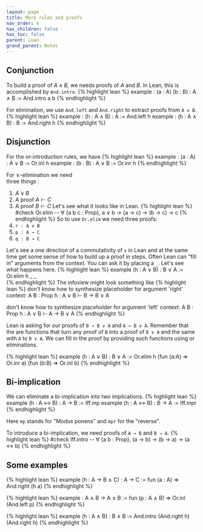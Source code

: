 ```yaml
---
layout: page
title: More rules and proofs
nav_order: 4
has_children: false
has_toc: false
parent: Lean  
grand_parent: Notes
---
```


## Conjunction 

To build a proof of $A \land B$, we needs proofs of $A$ and $B$. 
In Lean, this is accomplished by `And.intro`. 
{% highlight lean %}
example : (a : A) (b : B) : A ∧ B := And.intro a b
{% endhighlight %}

For elimination, we use `And.left` and `And.right` to extract 
proofs from `A ∧ B`. 
{% highlight lean %}
example : (h : A ∧ B) : A := And.left h 
example : (h : A ∧ B) : B := And.right h 
{% endhighlight %}

## Disjunction 

For the or-introduction rules, we have 
{% highlight lean %}
example : (a : A)  : A ∨ B := Or.inl h 
example : (b : B)  : A ∨ B := Or.inr h 
{% endhighlight %}

For $\lor$-elimination we need  
three things : 
1. $A \lor B$
2. A proof $A \vdash C$
3. A proof $B \vdash C$
Let's see what it looks like in Lean. 
{% highlight lean %}
#check Or.elim 
-- ∀ {a b c : Prop}, a ∨ b → (a → c) → (b → c) → c
{% endhighlight %}
So to use `Or.elim` we need three proofs: 
1. `r : A ∨ B` 
2. `p : A → C`
3. `q : B → C`

Let's see a one direction of a commutativity of `∨` in Lean 
and at the same time get some sense of how to build up a proof in 
steps. Often Lean can "fill in" arguments from the context. You 
can ask it by placing a `_`. Let's see what happens here. 
{% highlight lean %}
example (h : A ∨ B) : B ∨ A := Or.elim h _ _  
{% endhighlight %}
The infoview might look something like 
{% highlight lean %}
don't know how to synthesize placeholder for argument 'right'
context:
A B : Prop
h : A ∨ B
⊢ B → B ∨ A

don't know how to synthesize placeholder for argument 'left'
context:
A B : Prop
h : A ∨ B
⊢ A → B ∨ A
{% endhighlight %}

Lean is asking for our proofs of `B → B ∨ A` and `A → B ∨ A`. 
Remember that the are functions that turn any proof of `B` into a 
proof of `B ∨ A` and the same with `A` to `B ∨ A`. We can 
fill in the proof by providing such functions using or eliminations. 

{% highlight lean %}
example (h : A ∨ B) : B ∨ A := 
  Or.elim h (fun (a:A) => Or.inr a) (fun (b:B) => Or.inl b)
{% endhighlight %}

## Bi-implication 

We can eliminate a bi-implication into two implications. 
{% highlight lean %}
example (h : A ↔ B) : A → B := Iff.mp 
example (h : A ↔ B) : B → A := Iff.mpr
{% endhighlight %}

Here `mp` stands for "Modus ponens" and `mpr` for the "reverse". 

To introduce a bi-implication, we need proofs of `A → B` and 
`B → A`. 
{% highlight lean %}
#check Iff.intro -- ∀ {a b : Prop}, (a → b) → (b → a) → (a ↔ b)
{% endhighlight %}

## Some examples

{% highlight lean %}
example (h : A → B ∧ C) : A → C := fun (a : A) => And.right (h a)
{% endhighlight %}

{% highlight lean %}
example : A ∧ B → A ∨ B := fun (p : A ∧ B) => Or.inl (And.left p)
{% endhighlight %}

{% highlight lean %}
example  (h : A ∧ B) : B ∧ B := And.intro (And.right h) (And.right h)
{% endhighlight %}
